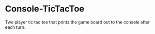 # Console-TicTacToe
Two player tic tac toe that prints the game board out to the console after each turn.
